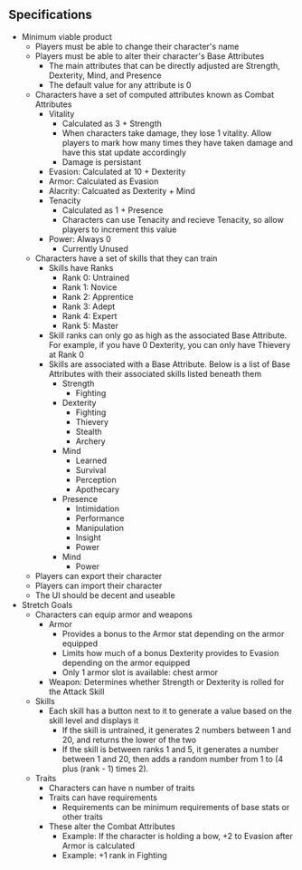 ## Specifications

 - Minimum viable product
	 - Players must be able to change their character's name
	 - Players must be able to alter their character's Base Attributes
		 - The main attributes that can be directly adjusted are Strength, Dexterity, Mind, and Presence
		 - The default value for any attribute is 0
	 - Characters have a set of computed attributes known as Combat Attributes
		 - Vitality
			 - Calculated as 3 + Strength
			 - When characters take damage, they lose 1 vitality. Allow players to mark how many times they have taken damage and have this stat update accordingly
			 - Damage is persistant
		 - Evasion: Calculated at 10 + Dexterity
		 - Armor: Calculated as Evasion
		 - Alacrity: Calcuated as Dexterity + Mind
		 - Tenacity
			 - Calculated as 1 + Presence
			 - Characters can use Tenacity and recieve Tenacity, so allow players to increment this value
		 - Power: Always 0
			 - Currently Unused
	 - Characters have a set of skills that they can train
		 - Skills have Ranks
			 - Rank 0: Untrained
			 - Rank 1: Novice
			 - Rank 2: Apprentice
			 - Rank 3: Adept
			 - Rank 4: Expert
			 - Rank 5: Master
		 - Skill ranks can only go as high as the associated Base Attribute. For example, if you have 0 Dexterity, you can only have Thievery at Rank 0
		 - Skills are associated with a Base Attribute. Below is a list of Base Attributes with their associated skills listed beneath them
			 - Strength
				 - Fighting
			 - Dexterity
				 - Fighting
				 - Thievery
				 - Stealth
				 - Archery
			 - Mind
				 - Learned
				 - Survival
				 - Perception
				 - Apothecary
			 - Presence
				 - Intimidation
				 - Performance
				 - Manipulation
				 - Insight
				 - Power
			 - Mind
				 - Power
	 - Players can export their character
	 - Players can import their character
	 - The UI should be decent and useable
 - Stretch Goals
	 - Characters can equip armor and weapons
		 - Armor
			 - Provides a bonus to the Armor stat depending on the armor equipped
			 - Limits how much of a bonus Dexterity provides to Evasion depending on the armor equipped
			 - Only 1 armor slot is available: chest armor
		 - Weapon: Determines whether Strength or Dexterity is rolled for the Attack Skill
	 - Skills
		 - Each skill has a button next to it to generate a value based on the skill level and displays it
			 - If the skill is untrained, it generates 2 numbers between 1 and 20, and returns the lower of the two
			 - If the skill is between ranks 1 and 5, it generates a number between 1 and 20, then adds a random number from 1 to (4 plus (rank - 1) times 2).
	 - Traits
		 - Characters can have n number of traits
		 - Traits can have requirements
			 - Requirements can be minimum requirements of base stats or other traits
		 - These alter the Combat Attributes
			 - Example: If the character is holding a bow, +2 to Evasion after Armor is calculated
			 - Example: +1 rank in Fighting

